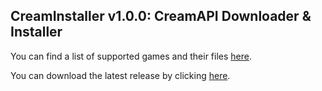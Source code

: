 ## CreamInstaller v1.0.0: CreamAPI Downloader & Installer
You can find a list of supported games and their files [here](https://mega.nz/folder/45YBwIxZ#fsZNZZu9twY2PVLgrB86fA).

You can download the latest release by clicking [here](https://github.com/pointfeev/CreamInstaller/releases/latest/download/CreamInstaller.zip).
